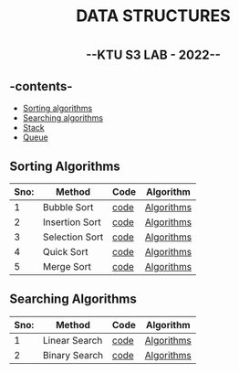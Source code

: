 <h1 align="center"> DATA STRUCTURES <h1>
  
<h2 align="center">--KTU S3 LAB - 2022--<h2>


## -contents-

* [Sorting algorithms](#sorting-algorithms)
* [Searching algorithms](#searching-algorithms)
* [Stack](Stack.c)
* [Queue](Queue.c)

## Sorting Algorithms
  
|Sno:| Method        |  Code          | Algorithm   |
|----| ------------- | ------------- |-------------|
|1   | Bubble Sort   | [code](Sorting_Programs/bubbleSort.c)          |  [Algorithms](Algorithms/bubbleSort.md)   |
|2   | Insertion Sort| [code](Sorting_Programs/InsertionSort.c)          | [Algorithms](Algorithms/insertionSort.md)   |
|3   | Selection Sort| [code](Sorting_Programs/SelectionSort.c)          | [Algorithms](Algorithms/selectionSort.md)   |
|4   | Quick Sort     | [code](Sorting_Programs/Quicksort.c)          | [Algorithms](Algorithms/quickSort.md)   |
|5   | Merge Sort    | [code](Sorting_Programs/MergeSort.c)         | [Algorithms](Algorithms/MergeSort.md)  |

  
## Searching Algorithms
  
  |Sno:| Method        |  Code          | Algorithm   |
|----| ------------- | ------------- |-------------|
|1   | Linear Search    | [code](Searching_Programs/LinearSearch.c)          |  [Algorithms](Algorithms/linearSearch.md)   |
|2   | Binary Search   | [code](Searching_Programs/BinarySearch.c)          | [Algorithms](Algorithms/binarySearch.md)   |
